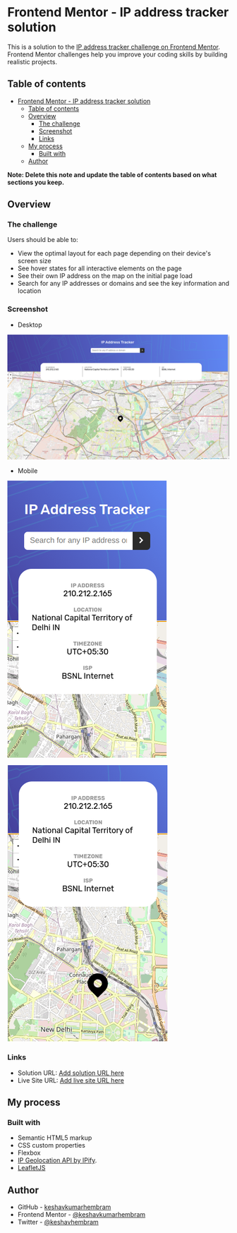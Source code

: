 # Frontend Mentor - IP address tracker solution

This is a solution to the [IP address tracker challenge on Frontend Mentor](https://www.frontendmentor.io/challenges/ip-address-tracker-I8-0yYAH0). Frontend Mentor challenges help you improve your coding skills by building realistic projects. 

## Table of contents

- [Frontend Mentor - IP address tracker solution](#frontend-mentor---ip-address-tracker-solution)
  - [Table of contents](#table-of-contents)
  - [Overview](#overview)
    - [The challenge](#the-challenge)
    - [Screenshot](#screenshot)
    - [Links](#links)
  - [My process](#my-process)
    - [Built with](#built-with)
  - [Author](#author)

**Note: Delete this note and update the table of contents based on what sections you keep.**

## Overview

### The challenge

Users should be able to:

- View the optimal layout for each page depending on their device's screen size
- See hover states for all interactive elements on the page
- See their own IP address on the map on the initial page load
- Search for any IP addresses or domains and see the key information and location

### Screenshot
- Desktop

![](./screenshots/full-desktop.png)


- Mobile
  
![](./screenshots/mobile.png)

![](./screenshots/mobile-2.png)

### Links

- Solution URL: [Add solution URL here](https://your-solution-url.com)
- Live Site URL: [Add live site URL here](https://your-live-site-url.com)

## My process

### Built with

- Semantic HTML5 markup
- CSS custom properties
- Flexbox
- [IP Geolocation API by IPify](https://geo.ipify.org/).
- [LeafletJS](https://leafletjs.com/)


## Author

- GitHub - [keshavkumarhembram](https://github.com/keshavkumarhembram)
- Frontend Mentor - [@keshavkumarhembram](https://www.frontendmentor.io/profile/keshavkumarhembram)
- Twitter - [@keshavhembram](https://twitter.com/keshavhembram)


